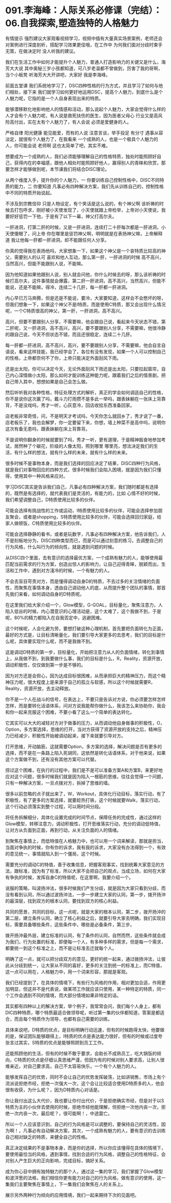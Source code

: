 # 091.李海峰：人际关系必修课（完结）：06.自我探索,塑造独特的人格魅力

有情提示 强烈建议大家观看视频学习，视频中插有大量真实场景案例，老师还会对案例进行深度剖析，搭配学习效果更佳哦，在工作中 为何我们面对分歧时束手无策，在做决定时 没人听我的建议。

我们在生活工作中如何才能提升个人魅力，普通人打造影响力的关键又是什么，海芳大大说 其中奥秘三岁小孩都知道，可八岁老温都不曾做到，厉害了我的哥啊，当个小板凳 听海芳大大开讲吧，大家好 我是李海峰。

前面五堂课 我们系统地学习了，DSC四种性格的行为方式，并且学习了如何与他们相处，接下来 我们就学习如何更好地运用DSC，提高个人魅力，到底什么是个人魅力呢，它指的是一个人自身表现出来的特质。

能够潜移默化地影响他人的情感和活动，那么说起个人魅力，大家会觉得什么样的人才会有个人魅力呢，有人说是救死扶伤的医生，因为医者父母心 行业又是高风险高付出，实在太有个人魅力了，有人会说 必须是爱健身的人。

严格自律 阳光健康 能见能爱，而有的人说 注意言谈，举手投足 有分寸 遇事从容淡定，就很有个人魅力了，在我看来 一个成熟的人，也是一个极具个人魅力的人，你可能会说 老师啊 这也太简单了吧，其实不难。

想要成为一个成熟的人，我们必须能够理解自己的性格特质，独处时能照顾好自己，获得内在的幸福感，跟他人相处时能照顾好他人，赢得别人的青睐和欣赏，那要怎样才能够做到呢，本节课我们将结合DISC理论。

从两个维度入手，提升你的个人魅力，一 你要训练自己控制性格中，DISC不同特质的能力，二 你要知道 凡事必有四种解决方案，我们先从训练自己的，控制性格中不同的特质开始说起。

不涉及到宗教信仰 只是人物设定，有个笑话是这么说的，有个神父啊 该祈祷的时候去打包呼求，刚好被小天使发现了，小天使就跟上帝检举，上帝对小天使说，我要好好惩罚一下他，于是有了以下一幕，神父打高尔夫。

一肝进洞，打第二肝的时候，又是一肝进洞，连续打二十肝每次都是一肝进洞，小天使傻眼了，问上帝 你在哪里是惩罚神父啊，明明就是在表扬神父嘛，上帝解释道 我让他每一肝都一肝进洞，却不能跟任何人分享。

你真的觉得我在表扬他吗，大家想象一下，如果这个神父是一个哀特质比较高的神父，需要别人的认可 喜欢和他人互动，那么第一肝，一肝进洞的时候 高不高兴，当然高兴，但能不能跟别人说，不能嘛。

因为他知道如果他跟别人说，别人就会问他，你什么时候去的呀，那么该祈祷的时候打高尔夫，这件事情就会爆露，第二肝一肝进洞，高不高兴，当然高兴，但能不能说，还是不能嘛，得冷，连续二十几肝，每一肝都一肝进洞。

内心早已万马奔腾，但是还是不能说，要冷，大家要知道，这样会不会憋坏的呀，但我们想象一下，如果这个神父不是I特质，而是使用C特质，那又会出现什么情况呢，一个C特质很高的神父，第一肝，一肝进洞，高不高兴。

高兴，但要不要跟别人分享，不需要嘛，他会跟自己说，看起来今天状态不错，第二肝呢，又一肝进洞，高不高兴，高兴，要不要跟别人分享，不需要嘛，他很冷静的跟自己说，今天不但状态不错，而且还很稳定，连续二十几肝。

每一肝都一肝进洞，高不高兴，高兴，要不要跟别人分享，不需要嘛，他会自言自语说，看来这样技能，我已经学会了，各位有没有发现，如果一个人可以控制自己的性格，上帝都奈何不了你，上帝只能决定外面刮风下雨。

还是出太阳，你可以决定今天，无论外面刮风下雨还是出太阳，只要拉起窗帘，自己内心深情做小太阳，那么如何才能训练这种能力呢，跟着我们之后的情景剧，把自己带入其中，想想如果是自己会怎么做。

然后听听我对各种性格，特征处理方式的解析，真正的学会如何调适自己的性格，你不是说你这次赢了吗，戴斗力打雨攒不是多此一举吗，跟表妹躺在一张床上背靠背，不是没戏吗，秀才一听，心灰意冷，回店收拾东西准备回家。

店老板非常奇怪，问，不是明天才考试吗，今天你怎么就回乡了，秀才说了一番，店老板乐了，我也会解梦，你一定要留下来，你想，墙上种菜不是高中吗，说明你这次有备无患吗，跟表妹躺在床上背靠背。

不是说明你翻身的时候就要到了吗，秀才一听，更有道理，于是精神振奋地参加考试，居然种了个碳花，阶级的人像太阳，照到哪里 哪里亮，想法决定我们的生活，有什么样的想法，就有什么样的未来，就有什么样的未来。

很多时候不是事物本身，而是我们选择的回应决定了结果，DISC四种行为风格，就是我们对事物回应的四种方式，很多时候我们会陷入困境，就是因为我们只懂得，使用其中一种风格来应对。

学习DISC其实是告诉我们自己，凡事必有四种解决方案，我们随时都是有选择的，既然是有选择的，就代表我们是灵活的，有能力的，比如 心情不好的时候，我们希望调整自己，D特质使用比较多的伙伴。

可能会选择有挑战性的工作或运动，I特质使用比较多的伙伴，可能会选择参加朋友聚会，或者是shopping，S特质使用比较多的伙伴，可能会选择回归家庭，给家人做顿饭，C特质使用比较多的伙伴。

可能会选择静静的看书，或者是玩数字，凡事必有四种解决方案，他告诉我们，人不是刻板地分为，DISC四种类型而已，而是可以通过刻意的练习，去调整自己的行为风格，什么叫行为的倾向性，就是遇到问题的时候。

从DISC四个里面，去有意识的选择最优方案，一个成熟有魅力的人，能够使用最匹配当前需求的行为方案，创造出惊人的影响力，让自己迎得青睐，脱颖而出，生活和工作中，遇到对方淺冷的时候，一个有魅力的人。

不会去盲目苛责对方，而是懂得调动自身D的特质，不去过多的关注情绪的负面性，而聚焦在事情本身，透由自己调动他人的底，从而提升整个团队的事情，那首先我们来看，如何调动自身的D特质呢。

在这里我们给大家介绍一个，Glow模型，G-GOAL，目标量化，聚焦注意力，人陷入低谷的时候，内心潜意识的心理活动是，这个太难了，这个我做不到，于是呢，80%的精力都陷入在自我否定中，逃避困难。

这个时候呢，人会化避为劳，要想打破这种心理机制，首先要把负面转化为正面，最好的方式是，让目标清晰量化，我们要引导大家更多的去思考，我们的目标是什么呢，具体要实现什么呢，而不是我做不到。

这是调动D特质的第一步，目标量化，开始把注意力从人的负面情绪，转化到事情上，从我做不到，到我要做什么事，我们的目标是什么，R，Reality，资源开放，调动积极性，仅仅做到第一步是不够的。

因为对方还是会担心，因为达成目标很困难，从而承担巨大的精神压力，而这个精神压力呢，很大程度上是来源于自己的孤立与软感，所以这个时候就需要R，Reality，资源开放，去主动释放。

你不是一个人在战斗的信号，在表达上，不要只是告诉对方说，你必须要怎样怎样怎样，而是要转化话语体系，问对方说我能帮你做什么，我该怎么来协助你，我会和你一起来克服这个困难，不要小看了这么一个简单的表达转化。

它其实可以大大的减轻对方对于做事的压力，从而调动他自身做事的积极性，O，Option，多方案选择，思维的打开，当对方获得了资源开放的支持之后，精神压力已经减少，积极性开始被调动起来，接下来就要引导对方。

打开思维，开动脑筋，这就需要Option，多方案的选择，解决问题是否有更多的选择，而不是在一条路上陷入死胡同，这依然是转化话语体系，对于他来说，如果这个方案做不到，还有没有其他方案可以代替。

捞过这个困难，在执行的过程中，我们是不是可以准备方案A和方案B，来更好地应对这个问题，很多时候我们就是因为陷入一根筋的思维，往往会觉得一个问题，只有一种解决方案，一旦点拨对方，拆掉了思维的墙。

很多以前忽略的点子就出来了，W，Workout，具体化行动目标，落实行动，有了积极性，有了更多的方案选择，就要趁热打铁，这个时候就要Walk，落实行动，这个行动必须落实到整个过程，可以用时间分段。

将任务拆解细分，具体化设置完成的时间节点，保障任务的完成性，通过这样的Glow模型，转移注意力，调动积极性，打开思维落实行动，充分的调动低特值，让对方从负面到正面，再到行动，从关注负面的人的情绪。

到聚焦在事情上，而低特值在人格魅力中，也可以用一个词来解读，那就是担当，当面对争执的时候，你有你的诉求，我有我的诉求，大家没有办法得到一个，有效的意见统一，事情就陷入到一个僵局，这个时候。

需要充分的调动C的特值，善于收集信息，把握客观事实，找到统筹大家意见的方法，跟标准，因为有了标准，所以大家不会把自己的观点，当成立场，如何在大家有争执的时候，发挥自身C的特值呢，在这里啊，我要介绍一个。

说服的策略，叫波扬沖法，很多时候我们产生分歧，就是因为大家只看到分歧，而没有看到认同，所以通过波扬沖法，一步一步建立大家的认同，第一步，拨开扬沖的最深层，找到双方的根本认同，要找到双方的核心利益。

共同的愿景，共同的目标，这一点呢，就是大家的根本认同，第二步，拨开扬沖的第二层，建立条件认同，确立了核心利益之后，就要引导大家去明确，我们实现目标，需要具备哪些条件，这些条件中，哪些是必备条件，第三步。

拨开扬沖最外层，建立标准的认同，有了条件的认同，自然而然，这些条件就会成为我们，行为处置的标准，即便每一个人，有多种多样的需求，但是每一个需求，都要统一到这个标准之上，而不是让标准去迁就每个人。

明确了这一点，就可以把分歧双方的意见，更好的统一起来，通过拨扬沖法，让彼此从分歧到统一，让大家从不同的喜好，更多的关注到统一的标准上，而C特值，这一点可以用在，人格魅力中，用一个词来形容，那就是客观。

我们已经提到了，在具体的情境下，有些行为风格的作用，相对更加合适，作用更加明显，但这并不是代表说，做某项工作就应该只使用，某一种特定的特质，同一个工作会遇到不同的情境，而大部分情境如果非特定的话。

其实都有四种以上的解决方案，举个例子，我常常会问，我们每个人身上，都有DIC四种特质，哪个特质最适合做领导呢，听过第一集的伙伴都知道，答案是都适合，而且每个特质作为领导，也都有自己需要的训练。

具体来说吧，D特质的优点，是目标明确行动迅速，但有的时候跑得太快，他要做的是，保证团队能够跟得上，I特质的优点是表达能力很好，但有的时候或过度夸张言过其实，S特质的优点是能够照顾到员工工作。

还能照顾他的生活，但有的时候不敢于要求，会助长不成熟员工，吃大锅饭的倾向，C特质的优点是仔细认真思维严谨，但因为有的时候对别人要求高，让别人很难亲近，对自己要求高，自己不太容易快乐，一个有个人魅力的人。

能够发挥自己的优势，同时不会让自己的优势发挥破荡，比如讲销售，市场上有个流派说拒绝市经，拒绝一次强大一次，这个会让比较适合使用D特质多的人，他会很有收获，为什么呢？，因为D特质内心对话是。

你让我付出这么大代价，我也要让你付出代价，于是拒绝确实市经，但是对于以S特质为主的小伙伴去使用的时候，拒绝市经他能理解，但拒绝一次他内丧一次，拒绝一次内丧一次，最后呢？，很可能啊！，中途震亡。

所以一个人应该意识到，自己的行为风格是可以调整的，要保持自己的灵活性，因为啊！，凡事必有自动解决方案，其次，一个成熟有魅力的人，要有意识的去训练自己相对缺乏的特质，来健全自己的性格。

真正决定结果的不是事物本身，而是你的选择，所以你应该懂得在具体的情境下，要使用最恰当的风格，遇到事情，找到合适的行为风格，调整自己的性格特征，会对别人产生巨大的正向影响，完成目标，搞好关系。

成为你心目中拥有独特魅力的那个人，通过这一集的学习，我们掌握了Glow模型和波洋葱的法格，我们相信你更有能力对自己的行为风格，做有意识的使用，这一集我们主要聚焦在事情上，下一集我们会聚焦在人的关系上。

展示另外两种行为倾向的应用情境，我们一起来期待下次的见面吧。